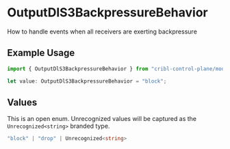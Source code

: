 # OutputDlS3BackpressureBehavior

How to handle events when all receivers are exerting backpressure

## Example Usage

```typescript
import { OutputDlS3BackpressureBehavior } from "cribl-control-plane/models";

let value: OutputDlS3BackpressureBehavior = "block";
```

## Values

This is an open enum. Unrecognized values will be captured as the `Unrecognized<string>` branded type.

```typescript
"block" | "drop" | Unrecognized<string>
```